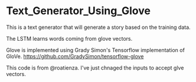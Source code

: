# Text_Generator_Using_Glove

This is a text generator that will generate a story based on the training data.

The LSTM learns words coming from glove vectors.

Glove is implemented using Grady Simon's Tensorflow implementation of GloVe. https://github.com/GradySimon/tensorflow-glove

This code is from @roatienza. I've just chnaged the inputs to accept glve vectors.
